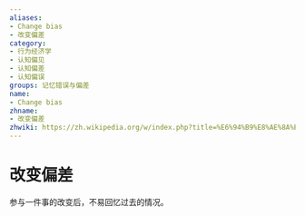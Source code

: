 ```yaml
---
aliases:
- Change bias
- 改变偏差
category:
- 行为经济学
- 认知偏见
- 认知偏差
- 认知偏误
groups: 记忆错误与偏差
name:
- Change bias
zhname:
- 改变偏差
zhwiki: https://zh.wikipedia.org/w/index.php?title=%E6%94%B9%E8%AE%8A%E5%81%8F%E8%AA%A4&action=edit&redlink=1
---
```


# 改变偏差

参与一件事的改变后，不易回忆过去的情况。
